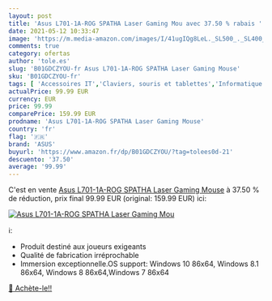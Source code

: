 ```yaml
---
layout: post
title: 'Asus L701-1A-ROG SPATHA Laser Gaming Mou avec 37.50 % rabais '
date: 2021-05-12 10:33:47
image: 'https://m.media-amazon.com/images/I/41ugIQg8LeL._SL500_._SL400_.jpg'
comments: true
category: ofertas
author: 'tole.es'
slug: 'B01GDCZYOU-fr Asus L701-1A-ROG SPATHA Laser Gaming Mouse'
sku: 'B01GDCZYOU-fr'
tags: [ 'Accessoires IT','Claviers, souris et tablettes','Informatique','Jeux vidéo','PC: Jeux et accessoires','Souris','asus', ]
actualPrice: 99.99 EUR
currency: EUR
price: 99.99
comparePrice: 159.99 EUR
prodname: 'Asus L701-1A-ROG SPATHA Laser Gaming Mouse'
country: 'fr'
flag: '🇫🇷'
brand: 'ASUS'
buyurl: 'https://www.amazon.fr/dp/B01GDCZYOU/?tag=tolees0d-21'
descuento: '37.50'
average: '99.99'
---
```


C'est en vente [Asus L701-1A-ROG SPATHA Laser Gaming Mouse](https://www.amazon.fr/dp/B01GDCZYOU/?tag=tolees0d-21)  à  37.50 % de réduction, prix final  99.99 EUR (original: 159.99 EUR) ici:

[![Asus L701-1A-ROG SPATHA Laser Gaming Mou](https://m.media-amazon.com/images/I/41ugIQg8LeL._SL500_._SL400_.jpg)](https://www.amazon.fr/dp/B01GDCZYOU/?tag=tolees0d-21)

ℹ️:

- Produit destiné aux joueurs exigeants
- Qualité de fabrication irréprochable
- Immersion exceptionnelle.OS support: Windows 10 86x64, Windows 8.1 86x64, Windows 8 86x64,Windows 7 86x64

[🛒 Achète-le!!](https://www.amazon.fr/dp/B01GDCZYOU/?tag=tolees0d-21)
